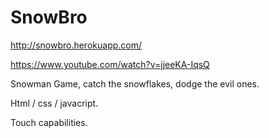 # SnowBro

http://snowbro.herokuapp.com/

https://www.youtube.com/watch?v=jjeeKA-IqsQ

Snowman Game, catch the snowflakes, dodge the evil ones. 

Html / css / javacript.

Touch capabilities.



